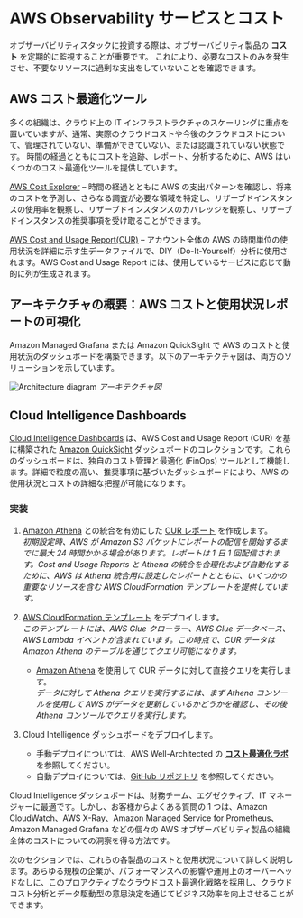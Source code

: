 # AWS Observability サービスとコスト

オブザーバビリティスタックに投資する際は、オブザーバビリティ製品の **コスト** を定期的に監視することが重要です。
これにより、必要なコストのみを発生させ、不要なリソースに過剰な支出をしていないことを確認できます。




## AWS コスト最適化ツール

多くの組織は、クラウド上の IT インフラストラクチャのスケーリングに重点を置いていますが、通常、実際のクラウドコストや今後のクラウドコストについて、管理されていない、準備ができていない、または認識されていない状態です。
時間の経過とともにコストを追跡、レポート、分析するために、AWS はいくつかのコスト最適化ツールを提供しています。

[AWS Cost Explorer][cost-explorer] – 時間の経過とともに AWS の支出パターンを確認し、将来のコストを予測し、さらなる調査が必要な領域を特定し、リザーブドインスタンスの使用率を観察し、リザーブドインスタンスのカバレッジを観察し、リザーブドインスタンスの推奨事項を受け取ることができます。

[AWS Cost and Usage Report(CUR)][CUR] – アカウント全体の AWS の時間単位の使用状況を詳細に示す生データファイルで、DIY（Do-It-Yourself）分析に使用されます。AWS Cost and Usage Report には、使用しているサービスに応じて動的に列が生成されます。



## アーキテクチャの概要：AWS コストと使用状況レポートの可視化

Amazon Managed Grafana または Amazon QuickSight で AWS のコストと使用状況のダッシュボードを構築できます。以下のアーキテクチャ図は、両方のソリューションを示しています。

![Architecture diagram](../../../images/cur-architecture.png)
*アーキテクチャ図*



## Cloud Intelligence Dashboards

[Cloud Intelligence Dashboards][cid] は、AWS Cost and Usage Report (CUR) を基に構築された [Amazon QuickSight][quicksight] ダッシュボードのコレクションです。これらのダッシュボードは、独自のコスト管理と最適化 (FinOps) ツールとして機能します。詳細で粒度の高い、推奨事項に基づいたダッシュボードにより、AWS の使用状況とコストの詳細な把握が可能になります。




### 実装

1.	[Amazon Athena][amazon-athnea] との統合を有効にした [CUR レポート][cur-report] を作成します。  
*初期設定時、AWS が Amazon S3 バケットにレポートの配信を開始するまでに最大 24 時間かかる場合があります。レポートは 1 日 1 回配信されます。Cost and Usage Reports と Athena の統合を合理化および自動化するために、AWS は Athena 統合用に設定したレポートとともに、いくつかの重要なリソースを含む AWS CloudFormation テンプレートを提供しています。*

2.	[AWS CloudFormation テンプレート][cloudformation] をデプロイします。  
*このテンプレートには、AWS Glue クローラー、AWS Glue データベース、AWS Lambda イベントが含まれています。この時点で、CUR データは Amazon Athena のテーブルを通じてクエリ可能になります。*  

    - [Amazon Athena][athena-query] を使用して CUR データに対して直接クエリを実行します。  
*データに対して Athena クエリを実行するには、まず Athena コンソールを使用して AWS がデータを更新しているかどうかを確認し、その後 Athena コンソールでクエリを実行します。*

3.	Cloud Intelligence ダッシュボードをデプロイします。
    - 手動デプロイについては、AWS Well-Architected の **[コスト最適化ラボ][cost-optimization-lab]** を参照してください。
    - 自動デプロイについては、[GitHub リポジトリ][GitHub-repo] を参照してください。

Cloud Intelligence ダッシュボードは、財務チーム、エグゼクティブ、IT マネージャーに最適です。しかし、お客様からよくある質問の 1 つは、Amazon CloudWatch、AWS X-Ray、Amazon Managed Service for Prometheus、Amazon Managed Grafana などの個々の AWS オブザーバビリティ製品の組織全体のコストについての洞察を得る方法です。

次のセクションでは、これらの各製品のコストと使用状況について詳しく説明します。あらゆる規模の企業が、パフォーマンスへの影響や運用上のオーバーヘッドなしに、このプロアクティブなクラウドコスト最適化戦略を採用し、クラウドコスト分析とデータ駆動型の意思決定を通じてビジネス効率を向上させることができます。


[cost-explorer]: https://docs.aws.amazon.com/ja_jp/awsaccountbilling/latest/aboutv2/ce-what-is.html
[CUR]: https://docs.aws.amazon.com/ja_jp/cur/latest/userguide/what-is-cur.html
[cid]: https://wellarchitectedlabs.com/cost/200_labs/200_cloud_intelligence/
[quicksight]: https://aws.amazon.com/jp/quicksight/
[cur-report]: https://docs.aws.amazon.com/ja_jp/cur/latest/userguide/cur-create.html
[amazon-athnea]: https://aws.amazon.com/jp/athena/
[cloudformation]: https://docs.aws.amazon.com/ja_jp/cur/latest/userguide/use-athena-cf.html
[athena-query]: https://docs.aws.amazon.com/ja_jp/cur/latest/userguide/cur-ate-run.html
[cost-optimization-lab]: https://www.wellarchitectedlabs.com/cost/200_labs/200_cloud_intelligence/
[GitHub-repo]: https://github.com/aws-samples/aws-cudos-framework-deployment
